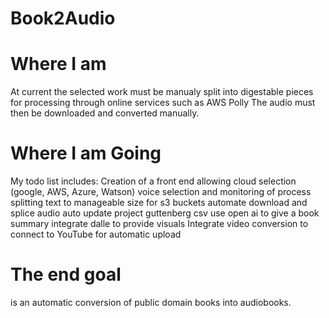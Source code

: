 # Book2Audio

# Where I am 
At current the selected work must be manualy split into digestable pieces for processing through online services such as AWS Polly
The audio must then be downloaded and converted manually. 

# Where I am Going
My todo list includes:
 Creation of a front end allowing cloud selection (google, AWS, Azure, Watson) voice selection and monitoring of process
 splitting text to manageable size for s3 buckets
 automate download and splice audio
 auto update project guttenberg csv 
 use open ai to give a book summary
 integrate dalle to provide visuals
 Integrate video conversion to 
 connect to YouTube for automatic upload
 
# The end goal 
is an automatic conversion of public domain books into audiobooks. 
